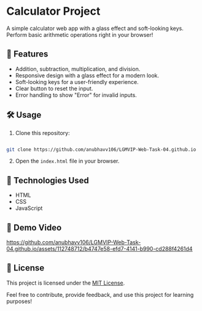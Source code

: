 
# Calculator Project

A simple calculator web app with a glass effect and soft-looking keys. Perform basic arithmetic operations right in your browser!

## 🚀 Features

- Addition, subtraction, multiplication, and division.
- Responsive design with a glass effect for a modern look.
- Soft-looking keys for a user-friendly experience.
- Clear button to reset the input.
- Error handling to show "Error" for invalid inputs.

## 🛠️ Usage

1. Clone this repository: 
```bash 

git clone https://github.com/anubhavv106/LGMVIP-Web-Task-04.github.io
   ```
2. Open the `index.html` file in your browser.

## 🧰 Technologies Used

- HTML
- CSS
- JavaScript

## 🎥 Demo Video

https://github.com/anubhavv106/LGMVIP-Web-Task-04.github.io/assets/112748712/b4747e58-efd7-4141-b990-cd288f4261d4

## 📝 License

This project is licensed under the [MIT License](LICENSE).

Feel free to contribute, provide feedback, and use this project for learning purposes!
